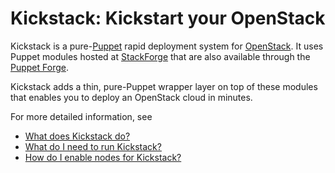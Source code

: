 # Kickstack: Kickstart your OpenStack

Kickstack is a
pure-[Puppet](http://puppetlabs.com/puppet/what-is-puppet/) rapid
deployment system for [OpenStack](http://www.openstack.org). It uses
Puppet modules hosted at
[StackForge](http://ci.openstack.org/stackforge.html) that are also
available through the [Puppet Forge](http://forge.puppetlabs.com).

Kickstack adds a thin, pure-Puppet wrapper layer on top of these
modules that enables you to deploy an OpenStack cloud in minutes.

For more detailed information, see

* [What does Kickstack do?](doc/purpose.md)
* [What do I need to run Kickstack?](doc/prerequisites.md)
* [How do I enable nodes for Kickstack?](doc/deployment.md)
